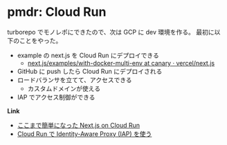 # pmdr: Cloud Run

turborepo でモノレポにできたので、次は GCP に dev 環境を作る。
最初に以下のことをやった。

- example の next.js を Cloud Run にデプロイできる
  - [next\.js/examples/with\-docker\-multi\-env at canary · vercel/next\.js](https://github.com/vercel/next.js/tree/canary/examples/with-docker-multi-env)
- GitHub に push したら Cloud Run にデプロイされる
- ロードバランサを立てて、アクセスできる
  - カスタムドメインが使える
- IAP でアクセス制御ができる

**Link**

- [ここまで簡単になった Next\.js on Cloud Run](https://zenn.dev/ossamoon/articles/8b784b2f6aaeb2)
- [Cloud Run で Identity\-Aware Proxy \(IAP\) を使う](https://zenn.dev/ww24/articles/19099c85febe0d)
